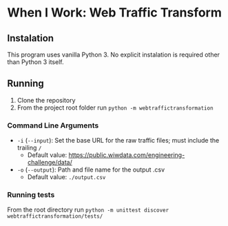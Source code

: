 # When I Work: Web Traffic Transform

## Instalation
This program uses vanilla Python 3. No explicit instalation is required other than Python 3 itself.

## Running
1. Clone the repository
2. From the project root folder run `python -m webtraffictransformation`

### Command Line Arguments
* `-i` (`--input`): Set the base URL for the raw traffic files; must include the trailing `/`
  * Default value: https://public.wiwdata.com/engineering-challenge/data/
* `-o` (`--output`): Path and file name for the output .csv
  * Default value: `./output.csv`

### Running tests
From the root directory run `python -m unittest discover webtraffictransformation/tests/` 
